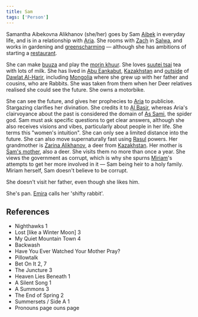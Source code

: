 ```yaml
---
title: Sam
tags: ['Person']
---
```

Samantha Aibekovna Alikhanov (she/her) goes by Sam [Aibek](wiki/Aibek) in everyday life, and is in a relationship with [Aria](wiki/aria.md). She rooms with [Zach](wiki/zach.md) in [Salwa](wiki/salwa.md), and works in gardening and [greenscharming](wiki/greenscharming.md) — although she has ambitions of starting a [restaurant](wiki/buuza.md).

She can make [buuza](wiki/buuza-dish.md) and play the [morin khuur](wiki/morin%20khuur). She loves [suutei tsai](wiki/suutei%20tsai) tea with lots of milk. She has lived in [Abu Eankabut](wiki/abu-eankabut.md), [Kazakhstan](wiki/kazakhstan.md) and [outside](wiki/Outside%20of%20Dalwat%20al-harir.md) of [Dawlat Al-Harir](wiki/Dawlat%20al-harir.md), including [Mongolia](wiki/mongolia.md) where she grew up with her father and cousins, who are Rabbits. She was taken from them when her Deer relatives realised she could see the future. She owns a motorbike.

She can see the future, and gives her prophecies to [Aria](wiki/aria.md) to publicise. Stargazing clarifies her divination. She credits it to [Al Basir](wiki/al-basir.md), whereas Aria's clairvoyance about the past is considered the domain of [As Sami](wiki/as-sami.md), the spider god. Sam must ask specific questions to get clear answers, although she also receives visions and vibes, particularly about people in her life. She terms this "women's intuition". She can only see a limited distance into the future. She can also move supernaturally fast using [Rasul](wiki/rasul.md) powers.
Her grandmother is [Zarina Alikhanov](wiki/zarina.md), a deer from [Kazakhstan](wiki/kazakhstan.md). Her mother is [Sam's mother](wiki/sams-mother.md), also a deer. She visits them no more than once a year. She views the government as corrupt, which is why she spurns [Miriam](wiki/miriam.md)'s attempts to get her more involved in it — Sam being heir to a holy family. Miriam herself, Sam doesn't believe to be corrupt.

She doesn't visit her father, even though she likes him.

She's pan. [Emira](wiki/emira.md) calls her 'shifty rabbit'.
## References
- Nighthawks 1
- Lost \[like a Winter Moon\] 3
- My Quiet Mountain Town 4
- Backwash
- Have You Ever Watched Your Mother Pray?
- Pillowtalk
- Bet On It 2, 7
- The Juncture 3
- Heaven Lies Beneath 1
- A Silent Song 1
- A Summons 3
- The End of Spring 2
- Summersets / Side A 1
- Pronouns page
ouns page
